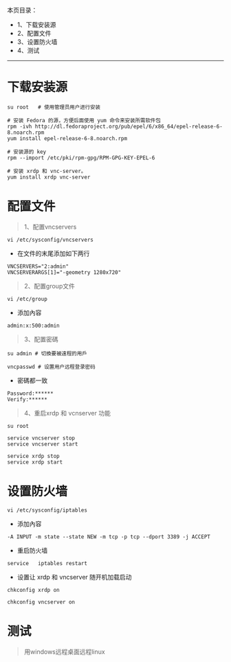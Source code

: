 本页目录：
- 1、下载安装源
- 2、配置文件
- 3、设置防火墙
- 4、测试

***

# 下载安装源
```
su root   # 使用管理员用户进行安装

# 安装 Fedora 的源，方便后面使用 yum 命令来安装所需软件包
rpm -ivh http://dl.fedoraproject.org/pub/epel/6/x86_64/epel-release-6-8.noarch.rpm
yum install epel-release-6-8.noarch.rpm

# 安装源的 key
rpm --import /etc/pki/rpm-gpg/RPM-GPG-KEY-EPEL-6

# 安装 xrdp 和 vnc-server。
yum install xrdp vnc-server

```

# 配置文件
>1、配置vncservers 
```
vi /etc/sysconfig/vncservers
```

- 在文件的末尾添加如下两行

```
VNCSERVERS="2:admin"
VNCSERVERARGS[1]="-geometry 1280x720"
```

>2、配置group文件
```
vi /etc/group
```

- 添加內容
```
admin:x:500:admin
```

> 3、配置密碼

```
su admin # 切換要被遠程的用戶

vncpasswd # 设置用户远程登录密码

```

- 密碼都一致

```
Password:******
Verify:******
```

> 4、重启xrdp 和 vcnserver 功能

```
su root

service vncserver stop
service vncserver start

service xrdp stop
service xrdp start
```

# 设置防火墙

```
vi /etc/sysconfig/iptables
```

- 添加內容

```
-A INPUT -m state --state NEW -m tcp -p tcp --dport 3389 -j ACCEPT
```

- 重启防火墙

```
service   iptables restart
```

- 设置让 xrdp 和 vncserver 随开机加载启动

```
chkconfig xrdp on

chkconfig vncserver on

```

# 测试

> 用windows远程桌面远程linux
